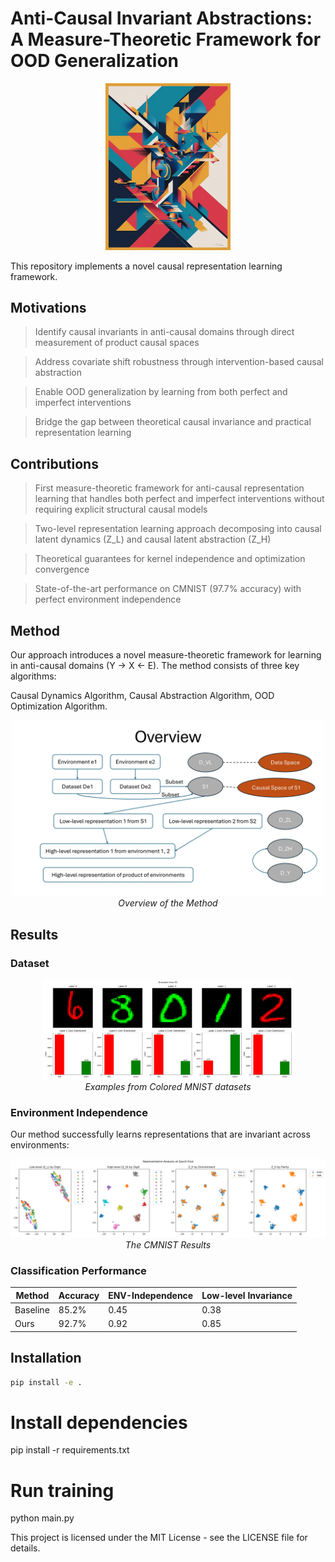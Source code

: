 # Anti-Causal Invariant Abstractions: A Measure-Theoretic Framework for OOD Generalization

<p align="center">
<img src="./images/logo.jpg" width="200">
</p>

This repository implements a novel causal representation learning framework.


## Motivations

> Identify causal invariants in anti-causal domains through direct measurement of product causal spaces

> Address covariate shift robustness through intervention-based causal abstraction

> Enable OOD generalization by learning from both perfect and imperfect interventions

> Bridge the gap between theoretical causal invariance and practical representation learning


## Contributions

> First measure-theoretic framework for anti-causal representation learning that handles both perfect and imperfect interventions without requiring explicit structural causal models

> Two-level representation learning approach decomposing into causal latent dynamics (Z_L) and causal latent abstraction (Z_H)

> Theoretical guarantees for kernel independence and optimization convergence

> State-of-the-art performance on CMNIST (97.7% accuracy) with perfect environment independence

## Method

Our approach introduces a novel measure-theoretic framework for learning in anti-causal domains (Y → X ← E). The method consists of three key algorithms:

Causal Dynamics Algorithm, Causal Abstraction Algorithm, OOD Optimization Algorithm.

<p align="center">
<img src="./images/overview.jpg" width="500">
<br>
<em>Overview of the Method</em>
</p>

## Results

### Dataset

<p align="center">
<img src="./images/cmnist.png" width="400">
<br>
<em>Examples from Colored MNIST datasets</em>
</p>

### Environment Independence

Our method successfully learns representations that are invariant across environments:

<p align="center">
<img src="./images/cmnistres.png" width="900">
<br>
<em>The CMNIST Results</em>
</p>

### Classification Performance

| Method | Accuracy | ENV-Independence | Low-level Invariance |
|--------|----------|------------------|---------------------|
| Baseline | 85.2% | 0.45 | 0.38 |
| Ours | 92.7% | 0.92 | 0.85 |

## Installation
```bash
pip install -e .
```

# Install dependencies
pip install -r requirements.txt

# Run training
python main.py


This project is licensed under the MIT License - see the LICENSE file for details.
